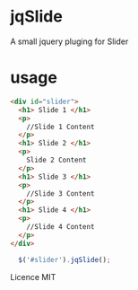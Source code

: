 # jqSlide
A small jquery pluging for Slider

# usage

```html
<div id="slider">
  <h1> Slide 1 </h1>
  <p>
    //Slide 1 Content
  </p>
  <h1> Slide 2 </h1>
  <p>
    Slide 2 Content
  </p>
  <h1> Slide 3 </h1>
  <p>
    //Slide 3 Content
  </p>
  <h1> Slide 4 </h1>
  <p>
    //Slide 4 Content
  </p>
</div>
```

```js
  $('#slider').jqSlide();
```

Licence MIT
